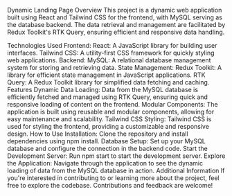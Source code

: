 Dynamic Landing Page
Overview
This project is a dynamic web application built using React and Tailwind CSS for the frontend, with MySQL serving as the database backend. The data retrieval and management are facilitated by Redux Toolkit's RTK Query, ensuring efficient and responsive data handling.

Technologies Used
Frontend:
React: A JavaScript library for building user interfaces.
Tailwind CSS: A utility-first CSS framework for quickly styling web applications.
Backend:
MySQL: A relational database management system for storing and retrieving data.
State Management:
Redux Toolkit: A library for efficient state management in JavaScript applications.
RTK Query: A Redux Toolkit library for simplified data fetching and caching.
Features
Dynamic Data Loading: Data from the MySQL database is efficiently fetched and managed using RTK Query, ensuring quick and responsive loading of content on the frontend.
Modular Components: The application is built using reusable and modular components, allowing for easy maintenance and scalability.
Tailwind CSS Styling: Tailwind CSS is used for styling the frontend, providing a customizable and responsive design.
How to Use
Installation: Clone the repository and install dependencies using npm install.
Database Setup: Set up your MySQL database and configure the connection in the backend code.
Start the Development Server: Run npm start to start the development server.
Explore the Application: Navigate through the application to see the dynamic loading of data from the MySQL database in action.
Additional Information
If you're interested in contributing to or learning more about the project, feel free to explore the codebase. Contributions and feedback are welcome!
